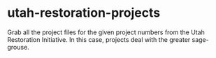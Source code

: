 # utah-restoration-projects
Grab all the project files for the given project numbers from the Utah Restoration Initiative. In this case, projects deal with the greater sage-grouse.
